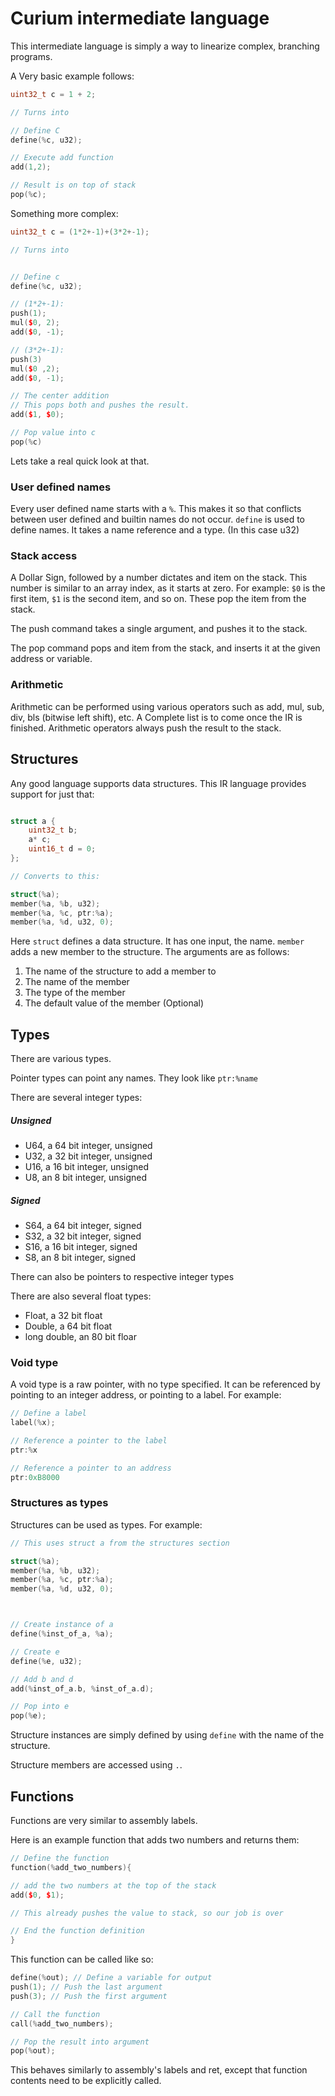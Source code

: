# Curium intermediate language

This intermediate language is simply a way to linearize complex, branching programs.

A Very basic example follows:
```cpp
uint32_t c = 1 + 2;

// Turns into

// Define C
define(%c, u32);

// Execute add function
add(1,2);

// Result is on top of stack
pop(%c);
```

Something more complex:

```cpp
uint32_t c = (1*2+-1)+(3*2+-1);

// Turns into


// Define c
define(%c, u32);

// (1*2+-1):
push(1);
mul($0, 2);
add($0, -1);

// (3*2+-1):
push(3)
mul($0 ,2);
add($0, -1);

// The center addition
// This pops both and pushes the result.
add($1, $0);

// Pop value into c
pop(%c)

```
Lets take a real quick look at that.

### User defined names
Every user defined name starts with a `%`.
This makes it so that conflicts between user defined and builtin names do not occur. `define` is used to define names. It takes a name reference and a type. (In this case u32)

### Stack access

A Dollar Sign, followed by a number dictates and item on the stack. This number is similar to an array index, as it starts at zero. For example: `$0` is the first item, `$1` is the second item, and so on. These pop the item from the stack.

The push command takes a single argument, and pushes it to the stack.

The pop command pops and item from the stack, and inserts it at the given address or variable.

### Arithmetic 

Arithmetic can be performed using various operators such as add, mul, sub, div, bls (bitwise left shift), etc. A Complete list is to come once the IR is finished. Arithmetic operators always push the result to the stack.




## Structures
Any good language supports data structures. This IR language provides support for just that:

```cpp

struct a {
    uint32_t b;
    a* c;
    uint16_t d = 0;
};

// Converts to this:

struct(%a);
member(%a, %b, u32);
member(%a, %c, ptr:%a);
member(%a, %d, u32, 0);


```

Here `struct` defines a data structure. It has one input, the name.
`member` adds a new member to the structure.
The arguments are as follows:

1. The name of the structure to add a member to
2. The name of the member
3. The type of the member
4. The default value of the member (Optional)


## Types

There are various types.

Pointer types can point any names. They look like `ptr:%name`

There are several integer types:

##### Unsigned
- U64, a 64 bit integer, unsigned
- U32, a 32 bit integer, unsigned
- U16, a 16 bit integer, unsigned
- U8, an 8 bit integer, unsigned

##### Signed
- S64, a 64 bit integer, signed
- S32, a 32 bit integer, signed
- S16, a 16 bit integer, signed
- S8, an 8 bit integer, signed

There can also be pointers to respective integer types

There are also several float types:

- Float, a 32 bit float
- Double, a 64 bit float
- long double, an 80 bit floar
  
### Void type
A void type is a raw pointer, with no type specified. It can be referenced by pointing to an integer address, or pointing to a label.
For example:

```cpp
// Define a label
label(%x);

// Reference a pointer to the label
ptr:%x

// Reference a pointer to an address
ptr:0xB8000

```

### Structures as types

Structures can be used as types. For example:
```cpp
// This uses struct a from the structures section

struct(%a);
member(%a, %b, u32);
member(%a, %c, ptr:%a);
member(%a, %d, u32, 0);



// Create instance of a
define(%inst_of_a, %a);

// Create e
define(%e, u32);

// Add b and d
add(%inst_of_a.b, %inst_of_a.d);

// Pop into e
pop(%e);

```

Structure instances are simply defined by using `define` with the name of the structure.

Structure members are accessed using `.`.



## Functions

Functions are very similar to assembly labels.

Here is an example function that adds two numbers and returns them:

```cpp
// Define the function
function(%add_two_numbers){

// add the two numbers at the top of the stack
add($0, $1);

// This already pushes the value to stack, so our job is over

// End the function definition
}

```
This function can be called like so:
```cpp
define(%out); // Define a variable for output
push(1); // Push the last argument
push(3); // Push the first argument

// Call the function
call(%add_two_numbers);

// Pop the result into argument
pop(%out);
```

This behaves similarly to assembly's labels and ret, except that function contents need to be explicitly called.